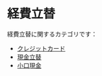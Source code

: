# 経費立替

経費立替に関するカテゴリです：

- [クレジットカード](keihi-tatekae/credit-card.md)
- [現金立替](keihi-tatekae/genkin.md)
- [小口現金](keihi-tatekae/koguchi.md)
